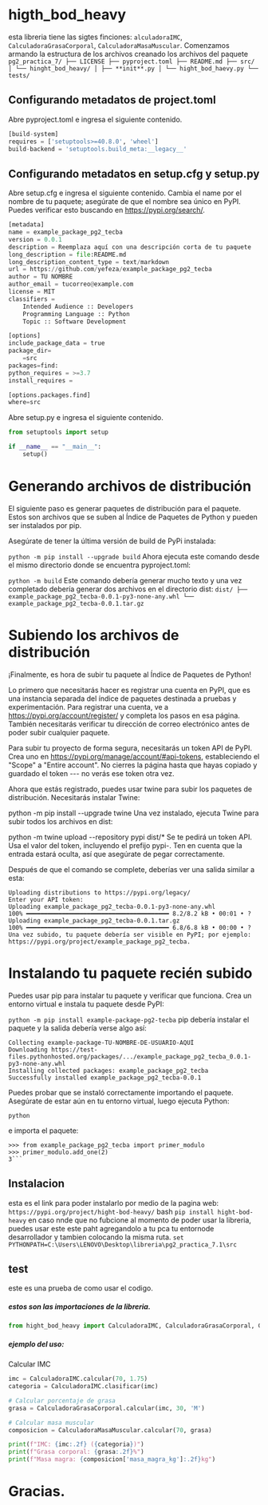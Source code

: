 # <strong>higth_bod_heavy</strong>

esta libreria tiene las sigtes finciones: `alculadoraIMC`, `CalculadoraGrasaCorporal`, `CalculadoraMasaMuscular`.
Comenzamos armando la estructura de los archivos
creanado los archivos del paquete
`pg2_practica_7/
├── LICENSE
├── pyproject.toml
├── README.md
├── src/
│ └── hinght_bod_heavy/
│ ├── **init**.py
│ └── hight_bod_haevy.py
└── tests/`

## Configurando metadatos de project.toml

Abre pyproject.toml e ingresa el siguiente contenido.

```python
[build-system]
requires = ['setuptools>=40.8.0', 'wheel']
build-backend = 'setuptools.build_meta:__legacy__'
```

## Configurando metadatos en setup.cfg y setup.py

Abre setup.cfg e ingresa el siguiente contenido. Cambia el name por el nombre de tu paquete; asegúrate de que el nombre sea único en PyPI. Puedes verificar esto buscando en https://pypi.org/search/.

```python
[metadata]
name = example_package_pg2_tecba
version = 0.0.1
description = Reemplaza aquí con una descripción corta de tu paquete
long_description = file:README.md
long_description_content_type = text/markdown
url = https://github.com/yefeza/example_package_pg2_tecba
author = TU NOMBRE
author_email = tucorreo@example.com
license = MIT
classifiers =
    Intended Audience :: Developers
    Programming Language :: Python
    Topic :: Software Development

[options]
include_package_data = true
package_dir=
    =src
packages=find:
python_requires = >=3.7
install_requires =

[options.packages.find]
where=src
```

Abre setup.py e ingresa el siguiente contenido.

```python
from setuptools import setup

if __name__ == "__main__":
    setup()
```

# Generando archivos de distribución

El siguiente paso es generar paquetes de distribución para el paquete. Estos son archivos que se suben al Índice de Paquetes de Python y pueden ser instalados por pip.

Asegúrate de tener la última versión de build de PyPi instalada:

`python -m pip install --upgrade build`
Ahora ejecuta este comando desde el mismo directorio donde se encuentra pyproject.toml:

`python -m build`
Este comando debería generar mucho texto y una vez completado debería generar dos archivos en el directorio dist:
`dist/
├── example_package_pg2_tecba-0.0.1-py3-none-any.whl
└── example_package_pg2_tecba-0.0.1.tar.gz`

# Subiendo los archivos de distribución

¡Finalmente, es hora de subir tu paquete al Índice de Paquetes de Python!

Lo primero que necesitarás hacer es registrar una cuenta en PyPI, que es una instancia separada del índice de paquetes destinada a pruebas y experimentación. Para registrar una cuenta, ve a https://pypi.org/account/register/ y completa los pasos en esa página. También necesitarás verificar tu dirección de correo electrónico antes de poder subir cualquier paquete.

Para subir tu proyecto de forma segura, necesitarás un token API de PyPI. Crea uno en https://pypi.org/manage/account/#api-tokens, estableciendo el "Scope" a "Entire account". No cierres la página hasta que hayas copiado y guardado el token --- no verás ese token otra vez.

Ahora que estás registrado, puedes usar twine para subir los paquetes de distribución. Necesitarás instalar Twine:

python -m pip install --upgrade twine
Una vez instalado, ejecuta Twine para subir todos los archivos en dist:

python -m twine upload --repository pypi dist/\*
Se te pedirá un token API. Usa el valor del token, incluyendo el prefijo pypi-. Ten en cuenta que la entrada estará oculta, así que asegúrate de pegar correctamente.

Después de que el comando se complete, deberías ver una salida similar a esta:

```
Uploading distributions to https://pypi.org/legacy/
Enter your API token:
Uploading example_package_pg2_tecba-0.0.1-py3-none-any.whl
100% ━━━━━━━━━━━━━━━━━━━━━━━━━━━━━━━━━━━━━━━━ 8.2/8.2 kB • 00:01 • ?
Uploading example_package_pg2_tecba-0.0.1.tar.gz
100% ━━━━━━━━━━━━━━━━━━━━━━━━━━━━━━━━━━━━━━━━ 6.8/6.8 kB • 00:00 • ?
Una vez subido, tu paquete debería ser visible en PyPI; por ejemplo: https://pypi.org/project/example_package_pg2_tecba.
```

# Instalando tu paquete recién subido

Puedes usar pip para instalar tu paquete y verificar que funciona. Crea un entorno virtual e instala tu paquete desde PyPI:

`python -m pip install example-package-pg2-tecba`
pip debería instalar el paquete y la salida debería verse algo así:

```
Collecting example-package-TU-NOMBRE-DE-USUARIO-AQUÍ
Downloading https://test-files.pythonhosted.org/packages/.../example_package_pg2_tecba_0.0.1-py3-none-any.whl
Installing collected packages: example_package_pg2_tecba
Successfully installed example_package_pg2_tecba-0.0.1
```

Puedes probar que se instaló correctamente importando el paquete. Asegúrate de estar aún en tu entorno virtual, luego ejecuta Python:

```
python

```

e importa el paquete:

````
>>> from example_package_pg2_tecba import primer_modulo
>>> primer_modulo.add_one(2)
3```
````

## Instalacion

esta es el link para poder instalarlo por medio de la pagina web:
`https://pypi.org/project/hight-bod-heavy/`
bash
`pip install hight-bod-heavy`
en caso nnde que no fubcione al momento de poder usar la libreria, puedes usar este este paht agregandolo a tu pca tu entornode desarrollador y tambien colocando la misma ruta.
`set PYTHONPATH=C:\Users\LENOVO\Desktop\libreria\pg2_practica_7.1\src`

## test

este es una prueba de como usar el codigo.

##### estos son las importaciones de la libreria.

```python
from hight_bod_heavy import CalculadoraIMC, CalculadoraGrasaCorporal, CalculadoraMasaMuscular
```

##### ejemplo del uso:

Calcular IMC

```python
imc = CalculadoraIMC.calcular(70, 1.75)
categoria = CalculadoraIMC.clasificar(imc)

# Calcular porcentaje de grasa
grasa = CalculadoraGrasaCorporal.calcular(imc, 30, 'M')

# Calcular masa muscular
composicion = CalculadoraMasaMuscular.calcular(70, grasa)

print(f"IMC: {imc:.2f} ({categoria})")
print(f"Grasa corporal: {grasa:.2f}%")
print(f"Masa magra: {composicion['masa_magra_kg']:.2f}kg")
```

# Gracias.
